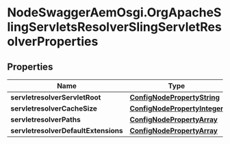 # NodeSwaggerAemOsgi.OrgApacheSlingServletsResolverSlingServletResolverProperties

## Properties
Name | Type | Description | Notes
------------ | ------------- | ------------- | -------------
**servletresolverServletRoot** | [**ConfigNodePropertyString**](ConfigNodePropertyString.md) |  | [optional] 
**servletresolverCacheSize** | [**ConfigNodePropertyInteger**](ConfigNodePropertyInteger.md) |  | [optional] 
**servletresolverPaths** | [**ConfigNodePropertyArray**](ConfigNodePropertyArray.md) |  | [optional] 
**servletresolverDefaultExtensions** | [**ConfigNodePropertyArray**](ConfigNodePropertyArray.md) |  | [optional] 


